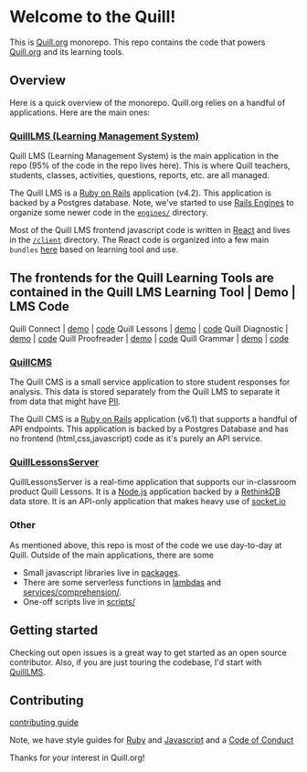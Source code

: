 # Welcome to the Quill!

This is [Quill.org](https://www.quill.org/) monorepo. This repo contains the code that powers [Quill.org](https://www.quill.org/) and its learning tools.

## Overview

Here is a quick overview of the monorepo. Quill.org relies on a handful of applications. Here are the main ones:

### [QuillLMS (Learning Management System)](services/QuillLMS/README.md)

Quill LMS (Learning Management System) is the main application in the repo (95% of the code in the repo lives here). This is where Quill teachers, students, classes, activities, questions, reports, etc. are all managed.

The Quill LMS is a [Ruby on Rails](https://rubyonrails.org/) application (v4.2). This application is backed by a Postgres database. Note, we've started to use [Rails Engines](https://guides.rubyonrails.org/engines.html) to organize some newer code in the [`engines/`](services/QuillLMS/engines/) directory.

Most of the Quill LMS frontend javascript code is written in [React](https://reactjs.org/) and lives in the [`/client`](services/QuillLMS/client) directory. The React code is organized into a few main `bundles` [here](services/QuillLMS/client/app/bundles) based on learning tool and use.

The frontends for the Quill Learning Tools are contained in the Quill LMS
Learning Tool | Demo | LMS Code
-----
Quill Connect  | [demo](https://www.quill.org/tools/connect) | [code](services/QuillLMS/client/app/bundles/Connect)
Quill Lessons | [demo](https://www.quill.org/tools/lessons) | [code](services/QuillLMS/client/app/bundles/Lessons)
Quill Diagnostic | [demo](https://www.quill.org/tools/diagnostic) | [code](services/QuillLMS/client/app/bundles/Diagnostic)
Quill Proofreader | [demo](https://www.quill.org/tools/proofreader) | [code](services/QuillLMS/client/app/bundles/Proofreader)
Quill Grammar | [demo](https://www.quill.org/tools/grammar) | [code](services/QuillLMS/client/app/bundles/Grammar)

### [QuillCMS](services/QuillCMS/README.md)

The Quill CMS is a small service application to store student responses for analysis. This data is stored separately from the Quill LMS to separate it from data that might have [PII](https://en.wikipedia.org/wiki/Personal_data).

The Quill CMS is a [Ruby on Rails](https://rubyonrails.org/) application (v6.1) that supports a handful of API endpoints. This application is backed by a Postgres Database and has no frontend (html,css,javascript) code as it's purely an API service.

### [QuillLessonsServer](services/QuillLessonsServer/README.md)

QuillLessonsServer is a real-time application that supports our in-classroom product Quill Lessons. It is a [Node.js](https://nodejs.org/en/) application backed by a [RethinkDB](https://rethinkdb.com/) data store. It is an API-only application that makes heavy use of [socket.io](https://socket.io/)


### Other

As mentioned above, this repo is most of the code we use day-to-day at Quill. Outside of the main applications, there are some
- Small javascript libraries live in [packages](packages/).
- There are some serverless functions in [lambdas](lambdas/) and [services/comprehension/](services/comprehension/).
- One-off scripts live in [scripts/](scripts/)

## Getting started

Checking out open issues is a great way to get started as an open source contributor. Also, if you are just touring the codebase, I'd start with [QuillLMS](services/QuillLMS/README.md).

## Contributing
[contributing guide](CONTRIBUTING.md)

Note, we have style guides for [Ruby](https://github.com/empirical-org/ruby) and [Javascript](https://github.com/empirical-org/javascript) and a [Code of Conduct](CODE_OF_CONDUCT.md)

Thanks for your interest in Quill.org!


